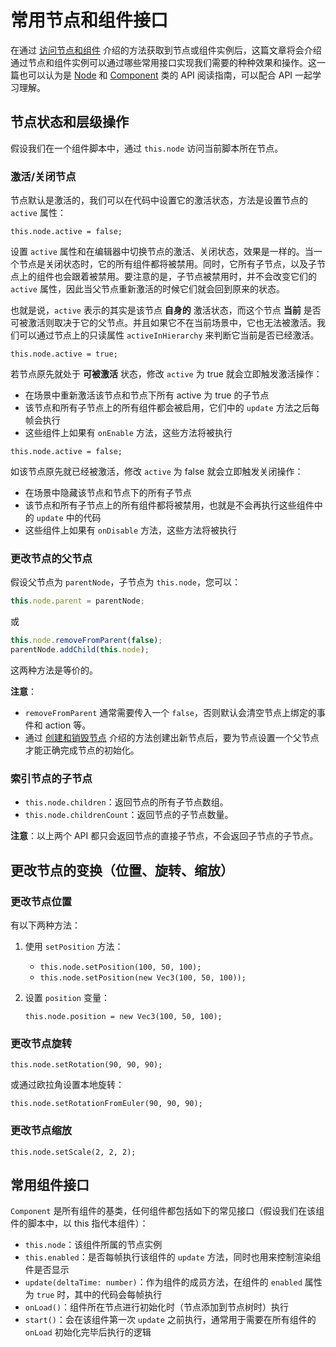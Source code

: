# 常用节点和组件接口

在通过 [访问节点和组件](access-node-component.md) 介绍的方法获取到节点或组件实例后，这篇文章将会介绍通过节点和组件实例可以通过哪些常用接口实现我们需要的种种效果和操作。这一篇也可以认为是 [Node](%__APIDOC__%/zh/#/docs/3.3/zh/scene-graph/Class/Node) 和 [Component](__APIDOC__/zh/#/docs/3.3/zh/component/Class/Component) 类的 API 阅读指南，可以配合 API 一起学习理解。

## 节点状态和层级操作

假设我们在一个组件脚本中，通过 `this.node` 访问当前脚本所在节点。

### 激活/关闭节点

节点默认是激活的，我们可以在代码中设置它的激活状态，方法是设置节点的 `active` 属性：

`this.node.active = false;`

设置 `active` 属性和在编辑器中切换节点的激活、关闭状态，效果是一样的。当一个节点是关闭状态时，它的所有组件都将被禁用。同时，它所有子节点，以及子节点上的组件也会跟着被禁用。要注意的是，子节点被禁用时，并不会改变它们的 `active` 属性，因此当父节点重新激活的时候它们就会回到原来的状态。

也就是说，`active` 表示的其实是该节点 **自身的** 激活状态，而这个节点 **当前** 是否可被激活则取决于它的父节点。并且如果它不在当前场景中，它也无法被激活。我们可以通过节点上的只读属性 `activeInHierarchy` 来判断它当前是否已经激活。

`this.node.active = true;`

若节点原先就处于 **可被激活** 状态，修改 `active` 为 true 就会立即触发激活操作：

- 在场景中重新激活该节点和节点下所有 active 为 true 的子节点
- 该节点和所有子节点上的所有组件都会被启用，它们中的 `update` 方法之后每帧会执行
- 这些组件上如果有 `onEnable` 方法，这些方法将被执行

`this.node.active = false;`

如该节点原先就已经被激活，修改 `active` 为 false 就会立即触发关闭操作：

- 在场景中隐藏该节点和节点下的所有子节点
- 该节点和所有子节点上的所有组件都将被禁用，也就是不会再执行这些组件中的 `update` 中的代码
- 这些组件上如果有 `onDisable` 方法，这些方法将被执行

### 更改节点的父节点

假设父节点为 `parentNode`，子节点为 `this.node`，您可以：

```ts
this.node.parent = parentNode;
```

或

```ts
this.node.removeFromParent(false);
parentNode.addChild(this.node);
```

这两种方法是等价的。

**注意**：
- `removeFromParent` 通常需要传入一个 `false`，否则默认会清空节点上绑定的事件和 action 等。
- 通过 [创建和销毁节点](create-destroy.md) 介绍的方法创建出新节点后，要为节点设置一个父节点才能正确完成节点的初始化。

### 索引节点的子节点

- `this.node.children`：返回节点的所有子节点数组。
- `this.node.childrenCount`：返回节点的子节点数量。

**注意**：以上两个 API 都只会返回节点的直接子节点，不会返回子节点的子节点。

## 更改节点的变换（位置、旋转、缩放）

### 更改节点位置

有以下两种方法：

1. 使用 `setPosition` 方法：

    - `this.node.setPosition(100, 50, 100);`
    - `this.node.setPosition(new Vec3(100, 50, 100));`

2. 设置 `position` 变量：

    `this.node.position = new Vec3(100, 50, 100);`

### 更改节点旋转

`this.node.setRotation(90, 90, 90);`

或通过欧拉角设置本地旋转：

`this.node.setRotationFromEuler(90, 90, 90);`

### 更改节点缩放

`this.node.setScale(2, 2, 2);`

## 常用组件接口

`Component` 是所有组件的基类，任何组件都包括如下的常见接口（假设我们在该组件的脚本中，以 this 指代本组件）：

- `this.node`：该组件所属的节点实例
- `this.enabled`：是否每帧执行该组件的 `update` 方法，同时也用来控制渲染组件是否显示
- `update(deltaTime: number)`：作为组件的成员方法，在组件的 `enabled` 属性为 `true` 时，其中的代码会每帧执行
- `onLoad()`：组件所在节点进行初始化时（节点添加到节点树时）执行
- `start()`：会在该组件第一次 `update` 之前执行，通常用于需要在所有组件的 `onLoad` 初始化完毕后执行的逻辑
